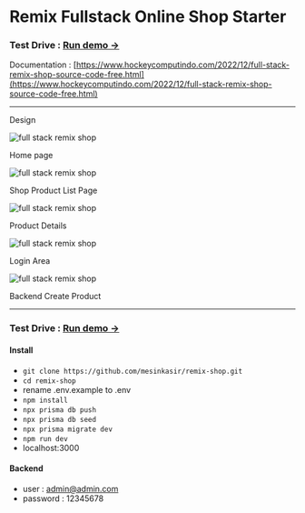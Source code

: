 # Remix Fullstack Online Shop Starter

### Test Drive : [Run demo →](https://websitedeveloper.pages.dev/)

Documentation : [https://www.hockeycomputindo.com/2022/12/full-stack-remix-shop-source-code-free.html](https://www.hockeycomputindo.com/2022/12/full-stack-remix-shop-source-code-free.html)


---------------------------

Design 

![full stack remix shop](ui/home.png)

Home page

![full stack remix shop](ui/shop.png)

Shop Product List Page

![full stack remix shop](ui/product.png)

Product Details

![full stack remix shop](ui/login.png)

Login Area

![full stack remix shop](ui/backend.png)

Backend Create Product


---------------------------

### Test Drive : [Run demo →](https://websitedeveloper.pages.dev/)

####  Install 
- `git clone https://github.com/mesinkasir/remix-shop.git`
- `cd remix-shop`
- rename .env.example to .env
- `npm install`
- `npx prisma db push`
- `npx prisma db seed`
- `npx prisma migrate dev`
- `npm run dev`
- localhost:3000

#### Backend
- user : admin@admin.com
- password : 12345678


